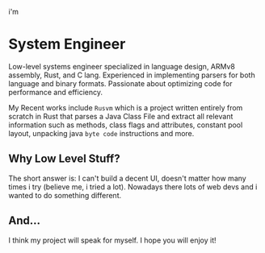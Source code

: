 i'm 
# System Engineer

Low-level systems engineer specialized in language design, ARMv8 assembly, Rust, and C lang. Experienced in implementing parsers for both language and binary formats. Passionate about optimizing code for performance and efficiency.

My Recent works include `Rusvm` which is a project written entirely from scratch in Rust that parses a Java Class File and extract all relevant information such as methods, class flags and attributes, constant pool layout, unpacking java `byte code` instructions and more.

## Why Low Level Stuff?

The short answer is: I can't build a decent UI, doesn't matter how many times i try (believe me, i tried a lot). Nowadays there lots of web devs and i wanted to do something different.

## And...
I think my project will speak for myself. I hope you will enjoy it!
